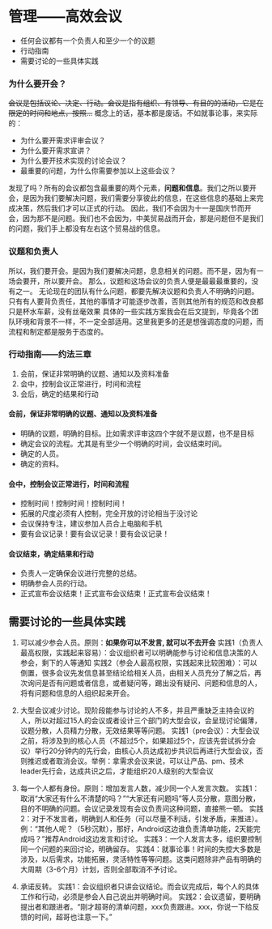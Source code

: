 # 管理——高效会议
* 任何会议都有一个负责人和至少一个的议题
* 行动指南
* 需要讨论的一些具体实践

### 为什么要开会？

~~会议是包括议论、决定、行动。会议是指有组织、有领导、有目的的活动，它是在限定的时间和地点，按照…~~
概念上的话，基本都是废话。不如就事论事，来实际的：
* 为什么要开需求评审会议？
* 为什么要开需求宣讲？ 
* 为什么要开技术实现的讨论会议？
* 最重要的问题，为什么你需要参加以上这些会议？

发现了吗？所有的会议都包含最重要的两个元素，**问题和信息**。我们之所以要开会，是因为我们要解决问题，我们需要分享彼此的信息，在这些信息的基础上来完成决策，然后我们才可以正式的行动。
因此，我们不会因为十一是国庆节而开会，因为那不是问题。我们也不会因为，中美贸易战而开会，那是问题但不是我们的问题，我们手上都没有左右这个贸易战的信息。

### 议题和负责人

所以，我们要开会。是因为我们要解决问题，息息相关的问题。而不是，因为有一场会要开，所以要开会。
那么，议题和这场会议的负责人便是最最最重要的，没有之一。
	无论现在的团队有什么问题，都要先解决议题和负责人不明确的问题。只有有人要背负责任，其他的事情才可能逐步改善，否则其他所有的规范和改良都只是杯水车薪，没有丝毫效果
具体的一些实践方案我会在后文提到，毕竟各个团队环境和背景不一样，不一定全部适用。这里我更多的还是想强调态度的问题，而流程和制定都是服务于态度的。

### 行动指南——约法三章

1. 会前，保证非常明确的议题、通知以及资料准备
2. 会中，控制会议正常进行，时间和流程
3. 会后，确定的结果和行动

#### 会前，保证非常明确的议题、通知以及资料准备

* 明确的议题，明确的目标。比如需求评审这四个字就不是议题，也不是目标
* 确定会议的流程。尤其是有至少一个明确的时间，会议结束时间。
* 确定的人员。
* 确定的资料。

#### 会中，控制会议正常进行，时间和流程

* 控制时间！控制时间！控制时间！
* 拓展的尺度必须有人控制，完全开放的讨论相当于没讨论
* 会议保持专注，建议参加人员合上电脑和手机
* 要有会议记录！要有会议记录！要有会议记录！

#### 会议结束，确定结果和行动

* 负责人一定确保会议进行完整的总结。
* 明确参会人员的行动。
* 正式宣布会议结束！正式宣布会议结束！正式宣布会议结束！

## 需要讨论的一些具体实践
1. 可以减少参会人员。原则：**如果你可以不发言, 就可以不去开会**
实践1（负责人最高权限，实践起来容易）：会议组织者可以明确能参与讨论和信息决策的人参会，剩下的人等通知
实践2（参会人最高权限，实践起来比较困难）：可以倒置，很多会议先发信息甚至结论给相关人员，由相关人员充分了解之后，再次询问是否有问题或者信息，或者疑问等，踢出没有疑问、问题和信息的人，将有问题和信息的人组织起来开会。

2. 大型会议减少讨论。现阶段能参与讨论的人不多，并且严重缺乏主持会议的人，所以对超过15人的会议或者设计三个部门的大型会议，会呈现讨论偏薄，议题分散，人员精力分散，无效结果等等问题。
实践1（pre会议）：大型会议之前，将涉及到的核心人员（不超过5个，如果超过5个，应该先尝试拆分会议）举行20分钟内的先行会，由核心人员达成初步共识后再进行大型会议，否则推迟或者取消会议。举例：拿需求会议来说，可以让产品、pm、技术leader先行会，达成共识之后，才能组织20人级别的大型会议

3. 每一个人都有身份。原则：增加发言人数，减少同一个人发言次数。
实践1：取消“大家还有什么不清楚的吗？”“大家还有问题吗”等人员分散，意图分散，目的不明确的问题。会议记录发现有会议负责问这种问题，直接熊一顿。
实践2：对于不发言者，明确到人和任务（可以尽量不利话，引发矛盾，来推进）。例：“其他人呢？（5秒沉默），那好，Android这边谁负责清单功能，2天能完成吗？”推荐Android这边发言和讨论。
实践3：一个人发言太多，组织要控制同一个问题的来回讨论，明确留存。
实践4：就事论事！时间的失控大多数是涉及，以后需求，功能拓展，灵活特性等等问题。这类问题除非产品有明确的大周期（3-6个月）计划，否则全部取消不予讨论。

4. 承诺反转。
实践1：会议组织者只讲会议结论。而会议完成后，每个人的具体工作和行动，必须是参会人自己说出并明确时间。
实践2：会议遗留，要明确提出者和跟进者。“刚才超哥的清单问题，xxx负责跟进。xxx，你说一下给反馈的时间，超哥也注意一下。”